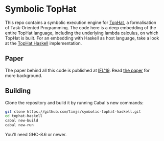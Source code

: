 # Symbolic TopHat

This repo contains a symbolic execution engine for [TopHat](https://github.com/timjs/tophat),
a formalisation of Task-Oriented Programming.
The code here is a deep embedding of the entire TopHat language,
including the underlying lambda calculus,
on which TopHat is built.
For an embedding with Haskell as host language,
take a look at the [TopHat Haskell](https://github.com/timjs/tophat-haskell) implementation.

## Paper

The paper behind all this code is published at [IFL'19](http://2019.iflconference.org).
Read [the paper](https://github.com/timjs/symbolic-tophat) for more background.

## Building

Clone the repository and build it by running Cabal's new commands:

```sh
git clone https://github.com/timjs/symbolic-tophat-haskell.git
cd tophat-haskell
cabal new-build
cabal new-run
```

You'll need GHC-8.6 or newer.
